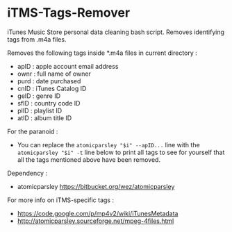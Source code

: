 # iTMS-Tags-Remover
iTunes Music Store personal data cleaning bash script.
Removes identifying tags from .m4a files.

Removes the following tags inside *.m4a files in current directory :
* apID : apple account email address
* ownr : full name of owner
* purd : date purchased
* cnID : iTunes Catalog ID
* geID : genre ID
* sfID : country code ID
* plID : playlist ID
* atID : album title ID

For the paranoid :
* You can replace the `atomicparsley "$i" --apID...` line with the `atomicparsley "$i" -t` line below to print all tags to see for yourself that all the tags mentioned above have been removed.

Dependency :
* atomicparsley https://bitbucket.org/wez/atomicparsley

For more info on iTMS-specific tags :
* https://code.google.com/p/mp4v2/wiki/iTunesMetadata
* http://atomicparsley.sourceforge.net/mpeg-4files.html
